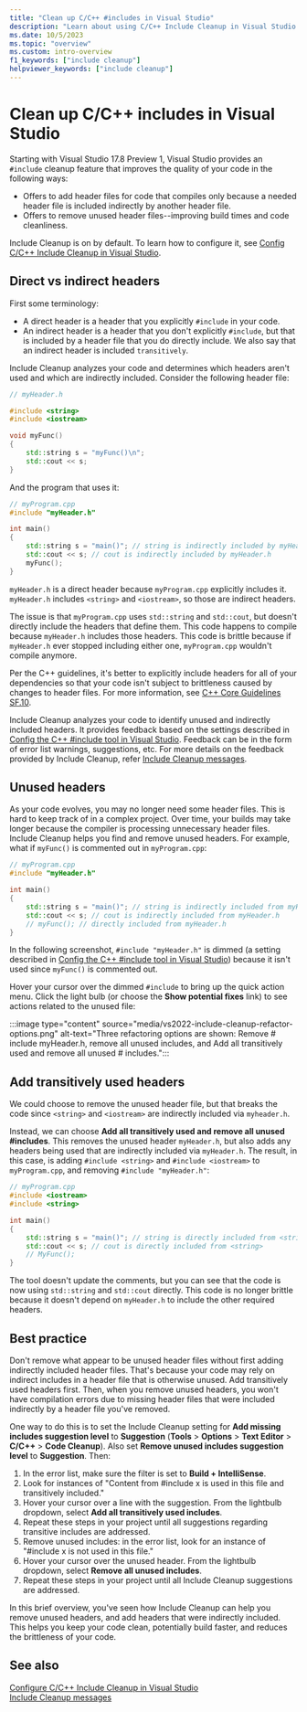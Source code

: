 ```yaml
---
title: "Clean up C/C++ #includes in Visual Studio"
description: "Learn about using C/C++ Include Cleanup in Visual Studio to remove unused headers, and transitively add indirect headers needed in your project."
ms.date: 10/5/2023
ms.topic: "overview"
ms.custom: intro-overview
f1_keywords: ["include cleanup"]
helpviewer_keywords: ["include cleanup"]
---
```

# Clean up C/C++ includes in Visual Studio

Starting with Visual Studio 17.8 Preview 1, Visual Studio provides an `#include` cleanup feature that improves the quality of your code in the following ways:

- Offers to add header files for code that compiles only because a needed header file is included indirectly by another header file.
- Offers to remove unused header files--improving build times and code cleanliness.

Include Cleanup is on by default. To learn how to configure it, see [Config C/C++ Include Cleanup in Visual Studio](include-cleanup-config.md).

## Direct vs indirect headers

First some terminology:

- A direct header is a header that you explicitly `#include` in your code.
- An indirect header is a header that you don't explicitly `#include`, but that is included by a header file that you do directly include. We also say that an indirect header is included `transitively`.

Include Cleanup analyzes your code and determines which headers aren't used and which are indirectly included. Consider the following header file:

```cpp
// myHeader.h

#include <string>
#include <iostream>

void myFunc()
{
    std::string s = "myFunc()\n";
    std::cout << s;
}
```

And the program that uses it:

```cpp
// myProgram.cpp
#include "myHeader.h"

int main()
{
    std::string s = "main()"; // string is indirectly included by myHeader.h
    std::cout << s; // cout is indirectly included by myHeader.h
    myFunc();
}
```

`myHeader.h` is a direct header because `myProgram.cpp` explicitly includes it. `myHeader.h` includes `<string>` and `<iostream>`, so those are indirect headers.

The issue is that `myProgram.cpp` uses `std::string` and `std::cout`, but doesn't directly include the headers that define them. This code happens to compile because `myHeader.h` includes those headers. This code is brittle because if `myHeader.h` ever stopped including either one, `myProgram.cpp` wouldn't compile anymore.

Per the C++ guidelines, it's better to explicitly include headers for all of your dependencies so that your code isn't subject to brittleness caused by changes to header files. For more information, see [C++ Core Guidelines SF.10](https://isocpp.github.io/CppCoreGuidelines/CppCoreGuidelines#sf10-avoid-dependencies-on-implicitly-included-names).

Include Cleanup analyzes your code to identify unused and indirectly included headers. It provides feedback based on the settings described in [Config the C++ #include tool in Visual Studio](include-cleanup-config.md). Feedback can be in the form of error list warnings, suggestions, etc. For more details on the feedback provided by Include Cleanup, refer [Include Cleanup messages](include-cleanup-messages.md).

## Unused headers

As your code evolves, you may no longer need some header files. This is hard to keep track of in a complex project. Over time, your builds may take longer because the compiler is processing unnecessary header files. Include Cleanup helps you find and remove unused headers. For example, what if `myFunc()` is commented out in `myProgram.cpp`:

```cpp
// myProgram.cpp
#include "myHeader.h"

int main()
{
    std::string s = "main()"; // string is indirectly included from myHeader.h
    std::cout << s; // cout is indirectly included from myHeader.h
    // myFunc(); // directly included from myHeader.h
}
```

In the following screenshot, `#include "myHeader.h"` is dimmed (a setting described in [Config the C++ #include tool in Visual Studio](include-cleanup-config.md)) because it isn't used since `myFunc()` is commented out.

Hover your cursor over the dimmed `#include` to bring up the quick action menu. Click the light bulb (or choose the **Show potential fixes** link) to see actions related to the unused file:

:::image type="content" source="media/vs2022-include-cleanup-refactor-options.png" alt-text="Three refactoring options are shown: Remove # include myHeader.h, remove all unused includes, and Add all transitively used and remove all unused # includes.":::

## Add transitively used headers

We could choose to remove the unused header file, but that breaks the code since `<string>` and `<iostream>` are indirectly included via `myheader.h`.

Instead, we can choose **Add all transitively used and remove all unused #includes**. This removes the unused header `myHeader.h`, but also adds any headers being used that are indirectly included via `myHeader.h`. The result, in this case, is adding `#include <string>` and `#include <iostream>` to `myProgram.cpp`, and removing `#include "myHeader.h"`:

```cpp
// myProgram.cpp
#include <iostream>
#include <string>

int main()
{
    std::string s = "main()"; // string is directly included from <string>
    std::cout << s; // cout is directly included from <string>
    // MyFunc();
}
```

The tool doesn't update the comments, but you can see that the code is now using `std::string` and `std::cout` directly. This code is no longer brittle because it doesn't depend on `myHeader.h` to include the other required headers.

## Best practice

Don't remove what appear to be unused header files without first adding indirectly included header files. That's because your code may rely on indirect includes in a header file that is otherwise unused. Add transitively used headers first. Then, when you remove unused headers, you won't have compilation errors due to missing header files that were included indirectly by a header file you've removed.

One way to do this is to set the Include Cleanup setting for **Add missing includes suggestion level** to **Suggestion** (**Tools** > **Options** > **Text Editor** > **C/C++** > **Code Cleanup**). Also set **Remove unused includes suggestion level** to **Suggestion**.  Then:

1. In the error list, make sure the filter is set to **Build + IntelliSense**.
1. Look for instances of "Content from #include x is used in this file and transitively included."
1. Hover your cursor over a line with the suggestion. From the lightbulb dropdown, select **Add all transitively used includes**.
1. Repeat these steps in your project until all suggestions regarding transitive includes are addressed.
1. Remove unused includes: in the error list, look for an instance of "#include x is not used in this file."
1. Hover your cursor over the unused header. From the lightbulb dropdown, select **Remove all unused includes**.
1. Repeat these steps in your project until all Include Cleanup suggestions are addressed.

In this brief overview, you've seen how Include Cleanup can help you remove unused headers, and add headers that were indirectly included. This helps you keep your code clean, potentially build faster, and reduces the brittleness of your code.

## See also

[Configure C/C++ Include Cleanup in Visual Studio](include-cleanup-config.md)\
[Include Cleanup messages](include-cleanup-messages.md)
